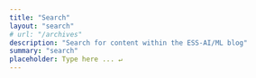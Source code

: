 ```yaml
---
title: "Search"
layout: "search"
# url: "/archives"
description: "Search for content within the ESS-AI/ML blog"
summary: "search"
placeholder: Type here ... ↵
---
```

